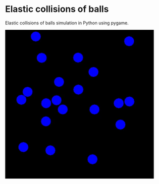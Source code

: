# Elastic collisions of balls
Elastic collisions of balls simulation in Python using pygame.

![](src/Video.gif)
